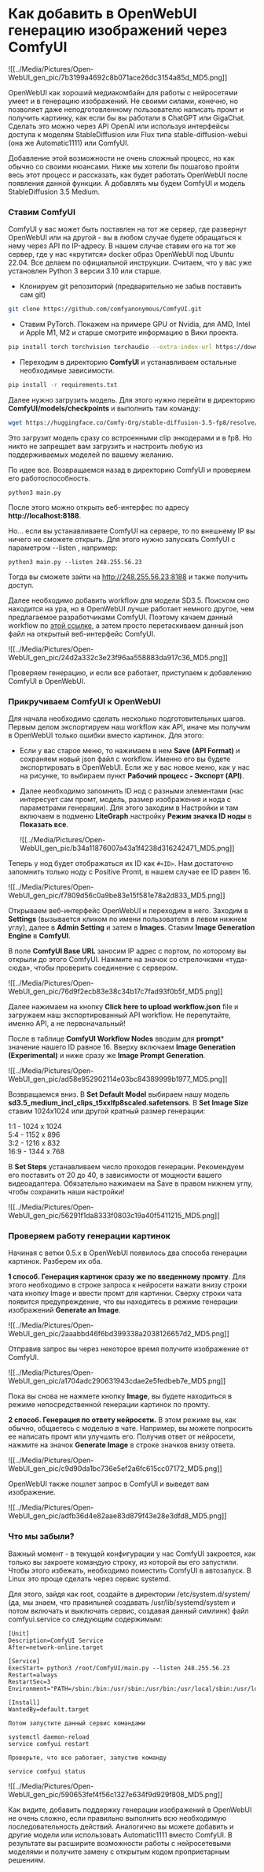 # Как добавить в OpenWebUI генерацию изображений через ComfyUI

![[../Media/Pictures/Open-WebUI_gen_pic/7b3199a4692c8b071ace26dc3154a85d_MD5.png]]

OpenWebUI как хороший медиакомбайн для работы с нейросетями умеет и в генерацию изображений. Не своими силами, конечно, но позволяет даже неподготовленному пользователю написать промт и получить картинку, как если бы вы работали в ChatGPT или GigaChat. Сделать это можно через API OpenAI или используя интерфейсы доступа к моделям StableDiffusion или Flux типа stable-diffusion-webui (она же Automatic1111) или ComfyUI.

Добавление этой возможности не очень сложный процесс, но как обычно со своими нюансами. Ниже мы хотели бы пошагово пройти весь этот процесс и рассказать, как будет работать OpenWebUI после появления данной функции. А добавлять мы будем ComfyUI и модель StableDiffusion 3.5 Medium.

### Ставим ComfyUI

ComfyUI у вас может быть поставлен на тот же сервер, где развернут OpenWebUI или на другой - вы в любом случае будете обращаться к нему через API по IP-адресу. В нашем случае ставим его на тот же сервер, где у нас «крутится» docker образ OpenWebUI под Ubuntu 22.04. Все делаем по официальной инструкции. Считаем, что у вас уже установлен Python 3 версии 3.10 или старше.

- Клонируем git репозиторий (предварительно не забыв поставить сам git)

```bash
git clone https://github.com/comfyanonymous/ComfyUI.git
```

- Ставим PyTorch. Покажем на примере GPU от Nvidia, для AMD, Intel и Apple M1, M2 и старше смотрите информацию в Вики проекта.

```bash
pip install torch torchvision torchaudio --extra-index-url https://download.pytorch.org/whl/cu121
```

- Переходим в директорию **ComfyUI** и устанавливаем остальные необходимые зависимости.

```bash
pip install -r requirements.txt
```


Далее нужно загрузить модель. Для этого нужно перейти в директорию **ComfyUI/models/checkpoints** и выполнить там команду:

```bash
wget https://huggingface.co/Comfy-Org/stable-diffusion-3.5-fp8/resolve/main/sd3.5_medium_incl_clips_t5xxlfp8scaled.safetensors
```

Это загрузит модель сразу со встроенными clip энкодерами и в fp8. Но никто не запрещает вам загрузить и настроить любую из поддерживаемых моделей по вашему желанию.

По идее все. Возвращаемся назад в директорию ComfyUI и проверяем его работоспособность.

```
python3 main.py
```

После этого можно открыть веб-интерфес по адресу **http://localhost:8188**.

Но… если вы устанавливаете ComfyUI на сервере, то по внешнему IP вы ничего не сможете открыть. Для этого нужно запускать ComfyUI с параметром --listen , например:

```
python3 main.py --listen 248.255.56.23
```

Тогда вы сможете зайти на http://248.255.56.23:8188 и также получить доступ.

Далее необходимо добавить workflow для модели SD3.5. Поиском оно находится на ура, но в OpenWebUI лучше работает немного другое, чем предлагаемое разработчиками ComfyUI. Поэтому качаем данный workflow по [этой ссылке](https://hostkey.ru/documentation/assets/sd3.5-t2i-fp8-scaled-workflow.json), а затем просто перетаскиваем данный json файл на открытый веб-интерфейс ComfyUI.

![[../Media/Pictures/Open-WebUI_gen_pic/24d2a332c3e23f96aa558883da917c36_MD5.png]]

Проверяем генерацию, и если все работает, приступаем к добавлению ComfyUI в OpenWebUI.

### Прикручиваем ComfyUI к OpenWebUI

Для начала необходимо сделать несколько подготовительных шагов. Первым делом экспортируем наш workflow как API, иначе мы получим в OpenWebUI только ошибки вместо картинок. Для этого:

- Если у вас старое меню, то нажимаем в нем **Save (API Format)** и сохраняем новый json файл с workflow. Именно его вы будете экспортировать в OpenWebUI. Если же у вас новое меню, как у нас на рисунке, то выбираем пункт **Рабочий процесс - Экспорт (API)**.
    
- Далее необходимо запомнить ID нод с разными элементами (нас интересует сам промт, модель, размер изображения и нода с параметрами генерации). Для этого заходим в Настройки и там включаем в подменю **LiteGraph** настройку **Режим значка ID ноды** в **Показать все**.
    
    ![[../Media/Pictures/Open-WebUI_gen_pic/b34a11876007a43a1f4238d316242471_MD5.png]]

Теперь у нод будет отображаться их ID как `#<ID>`. Нам достаточно запомнить только ноду с Positive Promt, в нашем случае ее ID равен 16.

![[../Media/Pictures/Open-WebUI_gen_pic/f7809d56c0a9be83e15f581e78a2d833_MD5.png]]


Открываем веб-интерфейс OpenWebUI и переходим в него. Заходим в **Settings** (вызывается кликом по имени пользователя в левом нижнем углу), далее в **Admin Setting** и затем в **Images**. Ставим **Image Generation Engine** в **ComfyUI**.

В поле **ComfyUI Base URL** заносим IP адрес с портом, по которому вы открыли до этого ComfyUI. Нажмите на значок со стрелочками «туда-сюда», чтобы проверить соединение с сервером.

![[../Media/Pictures/Open-WebUI_gen_pic/76d9f2ecb83e38c34b17c7fad93f0b5f_MD5.png]]

Далее нажимаем на кнопку **Click here to upload workflow.json** file и загружаем наш экспортированный API workflow. Не перепутайте, именно API, а не первоначальный!

После в таблице **ComfyUI Workflow Nodes** вводим для **prompt*** значение нашего ID равное 16. Вверху включаем **Image Generation (Experimental)** и ниже сразу же **Image Prompt Generation**.

![[../Media/Pictures/Open-WebUI_gen_pic/ad58e952902114e03bc84389999b1977_MD5.png]]

Возвращаемся вниз. В **Set Default Model** выбираем нашу модель **sd3.5_medium_incl_clips_t5xxlfp8scaled.safetensors**. В **Set Image Size** ставим 1024x1024 или другой кратный размер генерации:

1:1 - 1024 x 1024  
5:4 - 1152 x 896  
3:2 - 1216 x 832  
16:9 - 1344 x 768

В **Set Steps** устанавливаем число проходов генерации. Рекомендуем его поставить от 20 до 40, в зависимости от мощности вашего видеоадаптера. Обязательно нажимаем на Save в правом нижнем углу, чтобы сохранить наши настройки!

![[../Media/Pictures/Open-WebUI_gen_pic/56291f1da8333f0803c19a40f5411215_MD5.png]]

### Проверяем работу генерации картинок

Начиная с ветки 0.5.x в OpenWebUI появилось два способа генерации картинок. Разберем их оба.

**1 способ. Генерация картинок сразу же по введенному промту**. Для этого необходимо в строке запроса к нейросети нажати внизу строки чата кнопку Image и ввести промт для картинки. Сверху строки чата появится предупреждение, что вы находитесь в режиме генерации изображений **Generate an Image**.

![[../Media/Pictures/Open-WebUI_gen_pic/2aaabbd46f6bd399338a2038126657d2_MD5.png]]

Отправив запрос вы через некоторое время получите изображение от ComfyUI.

![[../Media/Pictures/Open-WebUI_gen_pic/a1704adc290631943cdae2e5fedbeb7e_MD5.png]]

Пока вы снова не нажмете кнопку **Image**, вы будете находиться в режиме непосредственной генерации картинок по промту.

**2 способ. Генерация по ответу нейросети.** В этом режиме вы, как обычно, общаетесь с моделью в чате. Например, вы можете попросить ее написать промт или улучшить его. Получив ответ от нейросети, нажмите на значок **Generate Image** в строке значков внизу ответа.

![[../Media/Pictures/Open-WebUI_gen_pic/c9d90da1bc736e5ef2a6fc615cc07172_MD5.png]]

OpenWebUI также пошлет запрос в ComfyUI и выведет вам изображение.

![[../Media/Pictures/Open-WebUI_gen_pic/adfb36d4e82aae83d879f43e28e3dfd8_MD5.png]]

### Что мы забыли?

Важный момент - в текущей конфигурации у нас ComfyUI закроется, как только вы закроете командую строку, из которой вы его запустили. Чтобы этого избежать, необходимо поместить ComfyUI в автозапуск. В Linux это проще сделать через сервис systemd.

Для этого, зайдя как root, создайте в директории /etc/system.d/system/ (да, мы знаем, что правильней создавать /usr/lib/systemd/system и потом включать и выключать сервис, создавая данный симлинк) файл comfyui.service со следующим содержимым:

```
[Unit]
Description=ComfyUI Service
After=network-online.target

[Service]
ExecStart= python3 /root/ComfyUI/main.py --listen 248.255.56.23
Restart=always
RestartSec=3
Environment="PATH=/sbin:/bin:/usr/sbin:/usr/bin:/usr/local/sbin:/usr/local/bin:/usr/sbin:/usr/bin:/sbin:/bin:/usr/games:/usr/local/games:/snap/bin:/usr/local/cuda/bin"

[Install]
WantedBy=default.target

Потом запустите данный сервис командами

systemctl daemon-reload
service comfyui restart

Проверьте, что все работает, запустив команду

service comfyui status
```

![[../Media/Pictures/Open-WebUI_gen_pic/590653fef4f56c1327e634f9d929f808_MD5.png]]

Как видите, добавить поддержку генерации изображений в OpenWebUI не очень сложно, если правильно выполнить всю необходимую последовательность действий. Аналогично вы можете добавить и другие модели или использовать Automatic1111 вместо ComfyUI. В результате вы расширите возможности работы с нейросетевыми моделями и получите замену с открытым кодом проприетарным решениям.
